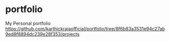 # portfolio
My Personal portfolio
https://github.com/karthickrajaofficial/portfolio/tree/8f6b83a3531e94c27ab9ed8f8894dc239e28f353/projects
